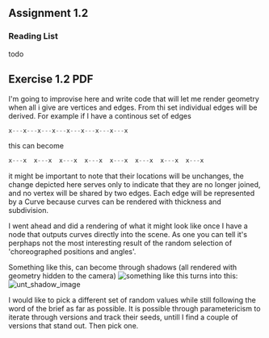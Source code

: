 ## Assignment 1.2

### Reading List 

todo

## Exercise 1.2 PDF

I'm going to improvise here and write code that will let me render geometry when all i give are vertices and edges. From thi set individual edges will be derived. For example if I have a continous set of edges
```python
x---x---x---x---x---x---x---x---x
```
this can become
```python
x---x  x---x  x---x  x---x  x---x  x---x  x---x  x---x
```
it might be important to note that their locations will be unchanges, the change depicted here serves only to indicate that they are no longer joined, and no vertex will be shared by two edges. Each edge will be represented by a Curve because curves can be rendered with thickness and subdivision.

I went ahead and did a rendering of what it might look like once I have a node that outputs curves directly into the scene. As one you can tell it's perphaps not the most interesting result of the random selection of 'choreographed positions and angles'. 

Something like this, can become through shadows (all rendered with geometry hidden to the camera)
![something like this](https://cloud.githubusercontent.com/assets/619340/5722644/3bc3dde0-9b3e-11e4-8670-9dbc61d58823.png) turns into this:
![unt_shadow_image](https://cloud.githubusercontent.com/assets/619340/5729739/f83f38b2-9b74-11e4-8b63-682dbda7b2e0.png)

I would like to pick a different set of random values while still following the word of the brief as far as possible. It is possible through parametericism to iterate through versions and track their seeds, untill I find a couple of versions that stand out. Then pick one.

